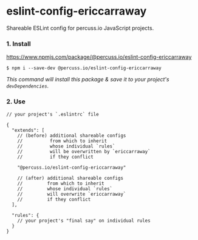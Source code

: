 # eslint-config-ericcarraway

Shareable ESLint config for percuss.io JavaScript projects.

### 1. Install

https://www.npmjs.com/package/@percuss.io/eslint-config-ericcarraway

```shell
$ npm i --save-dev @percuss.io/eslint-config-ericcarraway
```

_This command will install this package & save it to your project's `devDependencies`._

### 2. Use

```jsonc
// your project's `.eslintrc` file

{
  "extends": [
    // (before) additional shareable configs
    //          from which to inherit
    //          whose individual `rules`
    //          will be overwritten by `ericcarraway`
    //          if they conflict

    "@percuss.io/eslint-config-ericcarraway"

    // (after) additional shareable configs
    //         from which to inherit
    //         whose individual `rules`
    //         will overwrite `ericcarraway`
    //         if they conflict
  ],

  "rules": {
    // your project's "final say" on individual rules
  }
}
```
